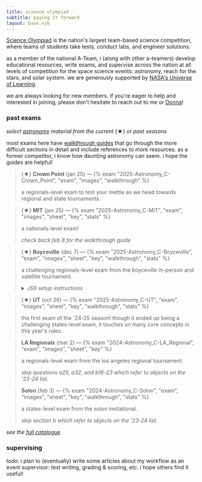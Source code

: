 ```yaml
---
title: science olympiad
subtitle: paying it forward
layout: base.njk
---
```


[Science Olympiad](https://www.soinc.org/) is the nation's largest team-based
science competition, where teams of students take tests, conduct labs, and
engineer solutions.

as a member of the national A-Team, i (along with other a-teamers) develop
educational resources, write exams, and supervise across the nation at all
levels of competition for the space science events: astronomy, reach for the
stars, and solar system. we are generously supported by [NASA's Universe of
Learning](https://www.universe-of-learning.org/).

we are always looking for new members. if you're eager to help and interested in
joining, please don't hesitate to reach out to me or
[Donna](mailto:dlyoung.nso@gmail.com)!

### past exams

*select <u>astronomy</u> material from the current* {★} *or past seasons*

most exams here have <u>walkthrough guides</u> that go through the more
difficult sections in detail and include references to more resources. as a
former competitor, i know how daunting astronomy can seem. i hope the guides are
helpful!

> {★} **Crown Point** (jan 25)
> &mdash;
> {% exam "2025-Astronomy_C-Crown_Point", "exam", "images", "walkthrough" %}
>
> a regionals-level exam to test your mettle as we head towards regional and state tournaments.

> {★} **MIT** (jan 25)
> &mdash;
> {% exam "2025-Astronomy_C-MIT", "exam", "images", "sheet", "key", "stats" %}
>
> a nationals-level exam!
>
> *check back feb 8 for the walkthrough guide*

> {★} **Boyceville** (dec 7)
> &mdash;
> {% exam "2025-Astronomy_C-Boyceville", "exam", "images", "sheet", "key", "walkthrough", "stats" %}
>
> a challenging regionals-level exam from the boyceville in-person and satellite
> tournament.
>
> <details>
>   <summary><em>JS9 setup instructions</em></summary>
>   <em>
>   <p>this exam has a js9 lab which should be set up beforehand, as follows:</p>
>   <ol>
>     <li>open <a href=https://chandra.harvard.edu/js9/index.html>chandra.harvard.edu/js9/</a> on a web browser;</li>
>     <li>select the button labeled [The Unofficial Chandra Archive Search Page] and a pop-up should appear;</li>
>     <li>in the [Chandra Obs ID] box, input "7437" and hit [Search];</li>
>     <li>scroll down and to the right to see the link under the "Title" column; drag and drop it into the js9 window (which should be showing a blue supernova remnant);</li>
>     <li>wait for the observation to load in;</li>
>     <li>(optional) select [Scale > log] to adjust the view.</li>
>   </ol>
>   <p>if you are offline and/or unable to access js9, this printable <a href="/assets/pdf/2025-Astronomy_C-Boyceville/JS9_Handout.pdf">[js9 handout]</a> can be used instead.</p>
>   </em>
> </details>

> {★} **UT** (oct 26)
> &mdash;
> {% exam "2025-Astronomy_C-UT", "exam", "images", "sheet", "key", "walkthrough", "stats" %}
>
> the first exam of the '24-25 season! though it ended up being a challenging
> states-level exam, it touches on many core concepts in this year's rules.

> **LA Regionals** (mar 2)
> &mdash;
> {% exam "2024-Astronomy_C-LA_Regional", "exam", "images", "sheet", "key" %}
>
> a regionals-level exam from the los angeles regional tournament.
>
> <em>skip questions a25, a32, and b16-23 which refer to objects on the
> '23-24 list.</em>

> **Solon** (feb 3)
> &mdash;
> {% exam "2024-Astronomy_C-Solon", "exam", "images", "sheet", "key", "walkthrough", "stats" %}
>
> a states-level exam from the solon invitational.
>
> <em>skip section b which refer to objects on the '23-24 list.</em>

*see the [full catalogue](/scioly/exams)*


### supervising

*todo:* i plan to (eventually) write some articles about my workflow as an event
supervisor: test writing, grading & scoring, etc. i hope others find it useful!